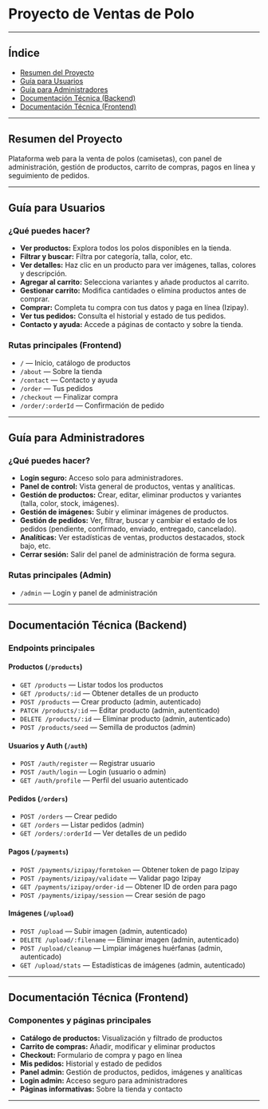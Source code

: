 # Proyecto de Ventas de Polo

---

## Índice
- [Resumen del Proyecto](#resumen-del-proyecto)
- [Guía para Usuarios](#guía-para-usuarios)
- [Guía para Administradores](#guía-para-administradores)
- [Documentación Técnica (Backend)](#documentación-técnica-backend)
- [Documentación Técnica (Frontend)](#documentación-técnica-frontend)

---

## Resumen del Proyecto
Plataforma web para la venta de polos (camisetas), con panel de administración, gestión de productos, carrito de compras, pagos en línea y seguimiento de pedidos.

---

## Guía para Usuarios
### ¿Qué puedes hacer?
- **Ver productos:** Explora todos los polos disponibles en la tienda.
- **Filtrar y buscar:** Filtra por categoría, talla, color, etc.
- **Ver detalles:** Haz clic en un producto para ver imágenes, tallas, colores y descripción.
- **Agregar al carrito:** Selecciona variantes y añade productos al carrito.
- **Gestionar carrito:** Modifica cantidades o elimina productos antes de comprar.
- **Comprar:** Completa tu compra con tus datos y paga en línea (Izipay).
- **Ver tus pedidos:** Consulta el historial y estado de tus pedidos.
- **Contacto y ayuda:** Accede a páginas de contacto y sobre la tienda.

### Rutas principales (Frontend)
- `/` — Inicio, catálogo de productos
- `/about` — Sobre la tienda
- `/contact` — Contacto y ayuda
- `/order` — Tus pedidos
- `/checkout` — Finalizar compra
- `/order/:orderId` — Confirmación de pedido

---

## Guía para Administradores
### ¿Qué puedes hacer?
- **Login seguro:** Acceso solo para administradores.
- **Panel de control:** Vista general de productos, ventas y analíticas.
- **Gestión de productos:** Crear, editar, eliminar productos y variantes (talla, color, stock, imágenes).
- **Gestión de imágenes:** Subir y eliminar imágenes de productos.
- **Gestión de pedidos:** Ver, filtrar, buscar y cambiar el estado de los pedidos (pendiente, confirmado, enviado, entregado, cancelado).
- **Analíticas:** Ver estadísticas de ventas, productos destacados, stock bajo, etc.
- **Cerrar sesión:** Salir del panel de administración de forma segura.

### Rutas principales (Admin)
- `/admin` — Login y panel de administración

---

## Documentación Técnica (Backend)
### Endpoints principales

#### Productos (`/products`)
- `GET /products` — Listar todos los productos
- `GET /products/:id` — Obtener detalles de un producto
- `POST /products` — Crear producto (admin, autenticado)
- `PATCH /products/:id` — Editar producto (admin, autenticado)
- `DELETE /products/:id` — Eliminar producto (admin, autenticado)
- `POST /products/seed` — Semilla de productos (admin)

#### Usuarios y Auth (`/auth`)
- `POST /auth/register` — Registrar usuario
- `POST /auth/login` — Login (usuario o admin)
- `GET /auth/profile` — Perfil del usuario autenticado

#### Pedidos (`/orders`)
- `POST /orders` — Crear pedido
- `GET /orders` — Listar pedidos (admin)
- `GET /orders/:orderId` — Ver detalles de un pedido

#### Pagos (`/payments`)
- `POST /payments/izipay/formtoken` — Obtener token de pago Izipay
- `POST /payments/izipay/validate` — Validar pago Izipay
- `GET /payments/izipay/order-id` — Obtener ID de orden para pago
- `POST /payments/izipay/session` — Crear sesión de pago

#### Imágenes (`/upload`)
- `POST /upload` — Subir imagen (admin, autenticado)
- `DELETE /upload/:filename` — Eliminar imagen (admin, autenticado)
- `POST /upload/cleanup` — Limpiar imágenes huérfanas (admin, autenticado)
- `GET /upload/stats` — Estadísticas de imágenes (admin, autenticado)

---

## Documentación Técnica (Frontend)
### Componentes y páginas principales
- **Catálogo de productos:** Visualización y filtrado de productos
- **Carrito de compras:** Añadir, modificar y eliminar productos
- **Checkout:** Formulario de compra y pago en línea
- **Mis pedidos:** Historial y estado de pedidos
- **Panel admin:** Gestión de productos, pedidos, imágenes y analíticas
- **Login admin:** Acceso seguro para administradores
- **Páginas informativas:** Sobre la tienda y contacto

---